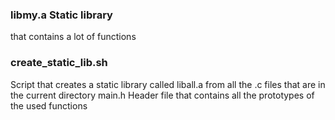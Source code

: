 ### libmy.a Static library 
that contains a lot of functions 


### create_static_lib.sh 
Script that creates a static library called liball.a from all the .c files that are in the current directory main.h Header file that contains all the prototypes of the used functions